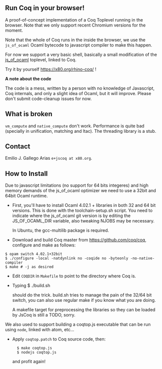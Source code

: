 Run Coq in your browser!
------------------------

A proof-of-concept implementation of a Coq Toplevel running in the
browser. Note that we only support recent Chromium versions for the moment.

Note that the whole of Coq runs in the inside the browser, we use the
`js_of_ocaml` Ocaml bytecode to javascript compiler to make this happen.

For now we support a very basic shell, basically a small modification
of the [js\_of\_ocaml](http://ocsigen.org/js_of_ocaml/) toplevel,
linked to Coq.

Try it by yourself <https://x80.org/rhino-coq/> !

**A note about the code**

The code is a mess, written by a person with no knowledge of
Javascript, Coq internals, and only a slight idea of Ocaml, but it
will improve. Please don't submit code-cleanup issues for now.

## What is broken ##

`vm_compute` and `native_compute` don't work. Performance
is quite bad (specially in unification, matching and ltac). The
threading library is a stub.

## Contact ##

Emilio J. Gallego Arias `e+jscoq at x80.org`.

## How to Install ##

Due to javascript limitations (no support for 64 bits integeres) and
high memory demands of the js_of_ocaml optimizer we need to use a
32bit and 64bit Ocaml runtime.

* First, you'll have to install Ocaml 4.02.1 + libraries in both 32
  and 64 bit versions. This is done with the toolchain-setup.sh
  script. You need to indicate where the js_of_ocaml git version is by
  editing the JS_OF_OCAML_DIR variable, also tweaking NJOBS may be
  necessary.

  In Ubuntu, the gcc-multilib package is required.

* Download and build Coq master from <https://github.com/coq/coq>, configure and make as follows:

````
$ opam switch 4.02.1+32bit
$ ./configure -local -natdynlink no -coqide no -byteonly -no-native-compiler
$ make # -j as desired
````

* Edit `COQDIR` in `Makefile` to point to the directory where Coq is.

* Typing
        $ ./build.sh

  should do the trick. build.sh tries to manage the pain of the 32/64
  bit switch, you can also use regular make if you know what you are doing.

  A makefile target for preprocessing the libraries so they can be
  loaded by JsCoq is still a TODO, sorry.

We also used to support building a coqtop.js executable that can be run using
`node`, linked with atom, etc...

* Apply `coqtop.patch` to Coq source code, then:

        $ make coqtop.js
        $ nodejs coqtop.js
  and profit again!
